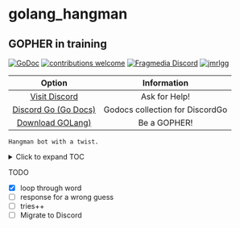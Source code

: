 ﻿# golang_hangman

## GOPHER in training

[![GoDoc](https://godoc.org/github.com/jmrlgg/golang_hangman?status.svg)](https://godoc.org/github.com/jmrlgg/golang_hangman)
[![contributions welcome](https://img.shields.io/badge/contributions-welcome-brightgreen.svg?style=flat)](https://github.com/jmrlgg/godiscord/issues) [![Fragmedia Discord](https://img.shields.io/badge/FragMedia-Discord-ff69b4.svg)](https://discord.me/fragmedia)  [![jmrlgg](https://img.shields.io/badge/twitter-jMrLgg-blue.svg)](https://twitter.com/jmrlgg) 

<!-- [![Beerpay](https://img.shields.io/beerpay/jmrlgg/godiscord.svg)](https://beerpay.io/jmrlgg/godiscord) -->


| Option | Information |
|:--: | :--: |
| [Visit Discord](https://discord.me/fragmedia) | Ask for Help! |
| [Discord Go (Go Docs)](https://godoc.org/github.com/bwmarrin/discordgo) | Godocs collection for DiscordGo |
| [Download GOLang)](https://golang.org/dl/) | Be a GOPHER! |


```
Hangman bot with a twist. 
```

<details>
  <summary>Click to expand TOC</summary>

<!-- TOC -->

- [Twitter bot bootstrap](#twitter-bot-bootstrap)
  - [0](#w)
  - [0](#s)
  - [0](#s)
  - [0](#n)
  - [0](#s)
  - [0](#p)
  - [0](#n)
  - [0](#d)
  - [0](#h)
  - [0](#l)
  - [0](#l)

<!-- /TOC -->

</details>


TODO
- [x] loop through word 
- [ ] response for a wrong guess
- [ ] tries++ 
- [ ] Migrate to Discord
```
